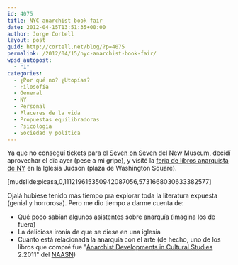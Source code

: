 ```yaml
---
id: 4075
title: NYC anarchist book fair
date: 2012-04-15T13:51:35+00:00
author: Jorge Cortell
layout: post
guid: http://cortell.net/blog/?p=4075
permalink: /2012/04/15/nyc-anarchist-book-fair/
wpsd_autopost:
  - "1"
categories:
  - ¿Por qué no? ¿Utopías?
  - Filosofí­a
  - General
  - NY
  - Personal
  - Placeres de la vida
  - Propuestas equilibradoras
  - Psicología
  - Sociedad y polí­tica
---
```

<p title="http://www.anarchistbookfair.net/">
  Ya que no conseguí tickets para el <a title="http://rhizome.org/sevenonseven/" href="http://rhizome.org/sevenonseven/" target="_blank">Seven on Seven</a> del New Museum, decidí aprovechar el día ayer (pese a mi gripe), y visité la <a title="http://www.anarchistbookfair.net/" href="http://www.anarchistbookfair.net/" target="_blank">feria de libros anarquista de NY</a> en la Iglesia Judson (plaza de Washington Square).
</p>

[mudslide:picasa,0,111219615350942087056,5731668030633382577]

Ojalá hubiese tenido más tiempo pra explorar toda la literatura expuesta (genial y horrorosa). Pero me dio tiempo a darme cuenta de:

  * Qué poco sabían algunos asistentes sobre anarquía (imagina los de fuera)
  * La deliciosa ironía de que se diese en una iglesia
  * Cuánto está relacionada la anarquía con el arte (de hecho, uno de los libros que compré fue "<a title="http://anarchist-developments.org/index.php/adcs/issue/current" href="http://anarchist-developments.org/index.php/adcs/issue/current" target="_blank">Anarchist Developments in Cultural Studies</a> 2.2011" del <a title="http://naasn.org/" href="http://naasn.org/" target="_blank">NAASN</a>)